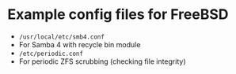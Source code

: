 # Example config files for FreeBSD

* `/usr/local/etc/smb4.conf`
 * For Samba 4 with recycle bin module
* `/etc/periodic.conf`
 * For periodic ZFS scrubbing (checking file integrity) 